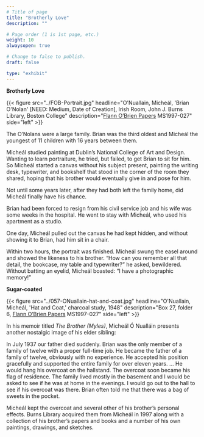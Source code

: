 ```yaml
---
# Title of page
title: "Brotherly Love"
description: ""

# Page order (1 is 1st page, etc.)
weight: 10
alwaysopen: true

# Change to false to publish.
draft: false

type: "exhibit"
---
```

**Brotherly Love**

{{< figure src="../FOB-Portrait.jpg"
           headline="O'Nuallain, Micheál, 'Brian O'Nolan' [NEED: Medium, Date of Creation], Irish Room, John J. Burns Library, Boston College"
           description="[Flann O’Brien Papers](https://bc-primo.hosted.exlibrisgroup.com/primo-explore/fulldisplay?docid=ALMA-BC21332671220001021&context=L&vid=bclib_new&search_scope=bcl&tab=bcl_only&lang=en_US) MS1997-027"
           side="left" >}}

The O’Nolans were a large family. Brian was the third oldest and Micheál the youngest of 11 children with 16 years between them.

Micheál studied painting at Dublin’s National College of Art and Design. Wanting to learn portraiture, he tried, but failed, to get Brian to sit for him. So Micheál started a canvas without his subject present, painting the writing desk, typewriter, and bookshelf that stood in the corner of the room they shared, hoping that his brother would eventually give in and pose for him.

Not until some years later, after they had both left the family home, did Micheál finally have his chance.

Brian had been forced to resign from his civil service job and his wife was some weeks in the hospital. He went to stay with Micheál, who used his apartment as a studio.

One day, Micheál pulled out the canvas he had kept hidden, and without showing it to Brian, had him sit in a chair.

Within two hours, the portrait was finished. Micheál swung the easel around and showed the likeness to his brother. “How can you remember all that detail, the bookcase, my table and typewriter?” he asked, bewildered. Without batting an eyelid, Micheál boasted: “I have a photographic memory!”

**Sugar-coated**

{{< figure src="../057-ONuallain-hat-and-coat.jpg"
           headline="O'Nuallain, Micheál, 'Hat and Coat,' charcoal study, 1948"
           description="Box 27, folder 6, [Flann O’Brien Papers](https://bc-primo.hosted.exlibrisgroup.com/primo-explore/fulldisplay?docid=ALMA-BC21332671220001021&context=L&vid=bclib_new&search_scope=bcl&tab=bcl_only&lang=en_US) MS1997-027"
           side="left" >}}


In his memoir titled *The Brother (Myles)*, Micheál Ó Nualláin presents another nostalgic image of his elder sibling:

In July 1937 our father died suddenly. Brian was the only member of a family of twelve with a proper full-time job. He became the father of a family of twelve, obviously with no experience. He accepted his position gracefully and supported the entire family for over eleven years. … He would hang his overcoat on the hallstand. The overcoat soon became his flag of residence. The family lived mostly in the basement and I would be asked to see if he was at home in the evenings. I would go out to the hall to see if his overcoat was there. Brian often told me that there was a bag of sweets in the pocket.

Micheál kept the overcoat and several other of his brother’s personal effects. Burns Library acquired them from Micheál in 1997 along with a collection of his brother’s papers and books and a number of his own paintings, drawings, and sketches.
